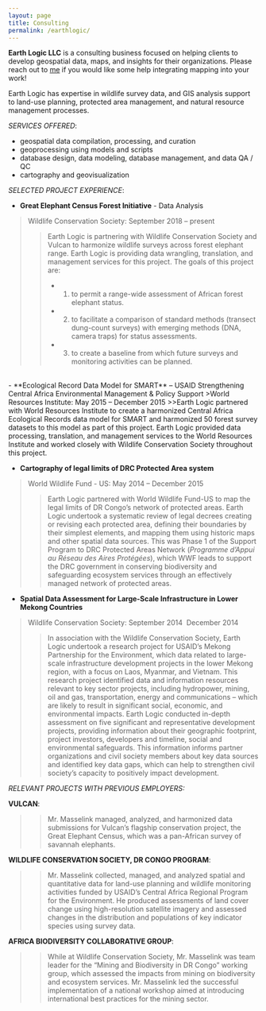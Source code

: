 ```yaml
---
layout: page
title: Consulting
permalink: /earthlogic/
---
```


**Earth Logic LLC** is a consulting business focused on helping clients to develop geospatial data, maps, and insights for their organizations. Please reach out to [me](mailto:jmasselink@gmail.com) if you would like some help integrating mapping into your work!

Earth Logic has expertise in wildlife survey data, and GIS analysis support to land-use planning, protected area management, and natural resource management processes.


*SERVICES OFFERED*:
- geospatial data compilation, processing, and curation
- geoprocessing using models and scripts
- database design, data modeling, database management, and data QA / QC 
- cartography and geovisualization


*SELECTED PROJECT EXPERIENCE*:

- **Great Elephant Census Forest Initiative** - Data Analysis
>Wildlife Conservation Society: September 2018 – present
>>Earth Logic is partnering with Wildlife Conservation Society and Vulcan to harmonize wildlife surveys across forest elephant range. Earth Logic is providing data wrangling, translation, and management services for this project.
The goals of this project are:
>> - 1) to permit a range-wide assessment of African forest elephant status.
>> - 2) to facilitate a comparison of standard methods (transect dung-count surveys) with emerging methods (DNA, camera traps) for status assessments.
>> - 3) to create a baseline from which future surveys and monitoring activities can be planned.

<br>
- **Ecological Record Data Model for SMART** – USAID Strengthening Central Africa Environmental Management & Policy Support
>World Resources Institute: May 2015 – December 2015
>>Earth Logic partnered with World Resources Institute to create a harmonized Central Africa Ecological Records data model for SMART and harmonized 50 forest survey datasets to this model as part of this project. Earth Logic provided data processing, translation, and management services to the World Resources Institute and worked closely with Wildlife Conservation Society throughout this project.

- **Cartography of legal limits of DRC Protected Area system**
> World Wildlife Fund - US: May 2014 – December 2015
>>Earth Logic partnered with World Wildlife Fund-US to map the legal limits of DR Congo’s network of protected areas. Earth Logic undertook a systematic review of legal decrees creating or revising each protected area, defining their boundaries by their simplest elements, and mapping them using historic maps and other spatial data sources. This was Phase 1 of the Support Program to DRC Protected Areas Network (*Programme d’Appui au Réseau des Aires Protégées*), which WWF leads to support the DRC government in conserving biodiversity and safeguarding ecosystem services through an effectively managed network of protected areas.

- **Spatial Data Assessment for Large-Scale Infrastructure in Lower Mekong Countries**
>Wildlife Conservation Society: September 2014 ­ December 2014
>>In association with the Wildlife Conservation Society, Earth Logic undertook a research project for USAID’s Mekong Partnership for the Environment, which data related to large-scale infrastructure development projects in the lower Mekong region, with a focus on Laos, Myanmar, and Vietnam. This research project identified data and information resources relevant to key sector projects, including hydropower, mining, oil and gas, transportation, energy and communications – which are likely to result in significant social, economic, and environmental impacts. Earth Logic conducted in-depth assessment on five significant and representative development projects, providing information about their geographic footprint, project investors, developers and timeline, social and environmental safeguards. This information informs partner organizations and civil society members about key data sources and identified key data gaps, which can help to strengthen civil society’s capacity to positively impact development.


*RELEVANT PROJECTS WITH PREVIOUS EMPLOYERS:*

**VULCAN**:
>>Mr. Masselink managed, analyzed, and harmonized data submissions for Vulcan’s flagship conservation project, the Great Elephant Census, which was a pan-African survey of savannah elephants.

**WILDLIFE CONSERVATION SOCIETY, DR CONGO PROGRAM**:
>>Mr. Masselink collected, managed, and analyzed spatial and quantitative data for land-use planning and wildlife monitoring activities funded by USAID’s Central Africa Regional Program for the Environment. He produced assessments of land cover change using high-resolution satellite imagery and assessed changes in the distribution and populations of key indicator species using survey data.

**AFRICA BIODIVERSITY COLLABORATIVE GROUP**:
>>While at Wildlife Conservation Society, Mr. Masselink was team leader for the “Mining and Biodiversity in DR Congo” working group, which assessed the impacts from mining on biodiversity and ecosystem services. Mr. Masselink led the successful implementation of a national workshop aimed at introducing international best practices for the mining sector.
